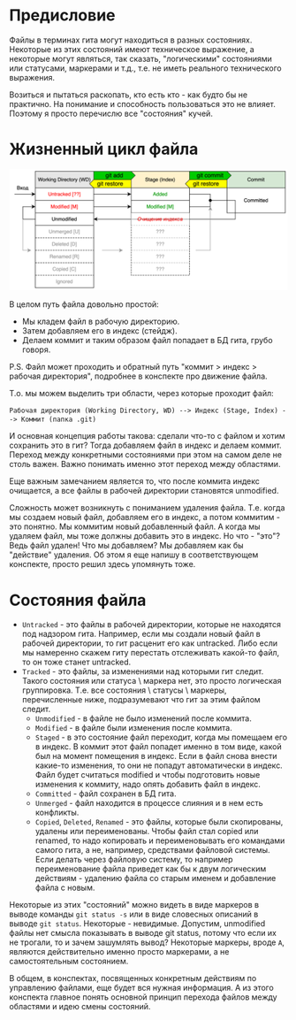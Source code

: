 # Предисловие

Файлы в терминах гита могут находиться в разных состояниях. Некоторые из этих состояний имеют техническое выражение, а некоторые могут являться, так сказать, "логическими" состояниями или статусами, маркерами и т.д., т.е. не иметь реального технического выражения.

Возиться и пытаться раскопать, кто есть кто - как будто бы не практично. На понимание и способность пользоваться это не влияет. Поэтому я просто перечислю все "состояния" кучей.

# Жизненный цикл файла

![file-status-lifecycle.drawio](img/file-status-lifecycle.drawio.svg)

В целом путь файла довольно простой:

* Мы кладем файл в рабочую директорию.
* Затем добавляем его в индекс (стейдж).
* Делаем коммит и таким образом файл попадает в БД гита, грубо говоря.

P.S. Файл может проходить и обратный путь "коммит > индекс > рабочая директория", подробнее в конспекте про движение файла.

Т.о. мы можем выделить три области, через которые проходит файл:

```
Рабочая директория (Working Directory, WD) --> Индекс (Stage, Index) --> Коммит (папка .git)
```

И основная концепция работы такова: сделали что-то с файлом и хотим сохранить это в гит? Тогда добавляем файл в индекс и делаем коммит. Переход между конкретными состояниями при этом на самом деле не столь важен. Важно понимать именно этот переход между областями.

Еще важным замечанием является то, что после коммита индекс очищается, а все файлы в рабочей директории становятся unmodified.

Сложность может возникнуть с пониманием удаления файла. Т.е. когда мы создаем новый файл, добавляем его в индекс, а потом коммитим - это понятно. Мы коммитим новый добавленный файл. А когда мы удаляем файл, мы тоже должны добавить это в индекс. Но что - "это"? Ведь файл удален! Что мы добавляем? Мы добавляем как бы "действие" удаления. Об этом я еще напишу в соответствующем конспекте, просто решил здесь упомянуть тоже.

# Состояния файла

* `Untracked` - это файлы в рабочей директории, которые не находятся под надзором гита. Например, если мы создали новый файл в рабочей директории, то гит расценит его как untracked. Либо если мы намеренно скажем гиту перестать отслеживать какой-то файл, то он тоже станет untracked.
* `Tracked` - это файлы, за изменениями над которыми гит следит. Такого состояния или статуса \ маркера нет, это просто логическая группировка. Т.е. все состояния \ статусы \ маркеры, перечисленные ниже, подразумевают что гит за этим файлом следит.
  * `Unmodified` - в файле не было изменений после коммита.
  * `Modified` - в файле были изменения после коммита.
  * `Staged` - в это состояние файл переходит, когда мы помещаем его в индекс. В коммит этот файл попадет именно в том виде, какой был на момент помещения в индекс. Если в файл снова внести какие-то изменения, то они не попадут автоматически в индекс. Файл будет считаться modified и чтобы подготовить новые изменения к коммиту, надо опять добавить файл в индекс.
  * `Committed` - файл сохранен в БД гита.
  * `Unmerged` - файл находится в процессе слияния и в нем есть конфликты.
  * `Copied`, `Deleted`, `Renamed` - это файлы, которые были скопированы, удалены или переименованы. Чтобы файл стал copied или renamed, то надо копировать и переименовывать его командами самого гита, а не, например, средствами файловой системы. Если делать через файловую систему, то например переименование файла приведет как бы к двум логическим действиям - удалению файла со старым именем и добавление файла с новым.

Некоторые из этих "состояний" можно видеть в виде маркеров в выводе команды `git status -s` или в виде словесных описаний в выводе `git status`. Некоторые - невидимые. Допустим, unmodified файлы нет смысла показывать в выводе git status, потому что если их не трогали, то и зачем зашумлять вывод? Некоторые маркеры, вроде `A`, являются действительно именно просто маркерами, а не самостоятельным состоянием.

В общем, в конспектах, посвященных конкретным действиям по управлению файлами, еще будет вся нужная информация. А из этого конспекта главное понять основной принцип перехода файлов между областями и идею смены состояний.
